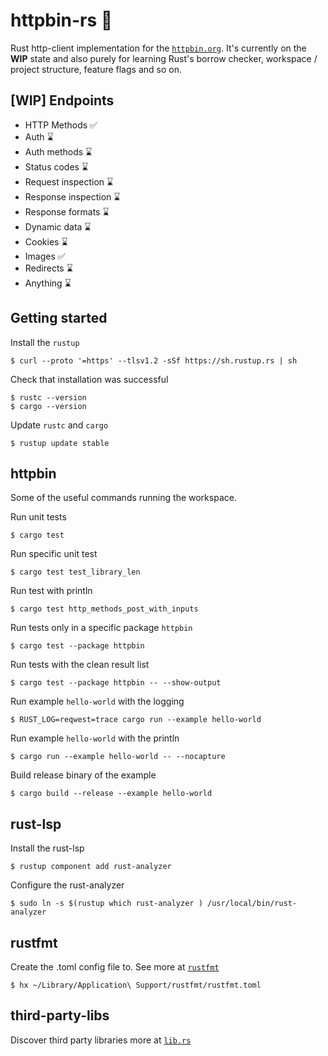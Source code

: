 # httpbin-rs 🦀

Rust http-client implementation for the [`httpbin.org`](https://httpbin.org). It's currently on the **WIP**
state and also purely for learning Rust's borrow checker, workspace / project structure, feature flags
and so on.

[WIP] Endpoints
---------

- HTTP Methods ✅
- Auth ⌛
- Auth methods ⌛
- Status codes ⌛
- Request inspection ⌛
- Response inspection ⌛
- Response formats ⌛
- Dynamic data ⌛
- Cookies ⌛
- Images ✅
- Redirects ⌛
- Anything ⌛

Getting started
---------------

Install the `rustup`
```
$ curl --proto '=https' --tlsv1.2 -sSf https://sh.rustup.rs | sh
```

Check that installation was successful
```
$ rustc --version
$ cargo --version
```

Update `rustc` and `cargo`  
```
$ rustup update stable
```

httpbin
-------

Some of the useful commands running the workspace.

Run unit tests 
```
$ cargo test
```

Run specific unit test 
```
$ cargo test test_library_len
```

Run test with println
```
$ cargo test http_methods_post_with_inputs 
```

Run tests only in a specific package `httpbin`
```
$ cargo test --package httpbin
```

Run tests with the clean result list
```
$ cargo test --package httpbin -- --show-output
```

Run example `hello-world` with the logging
```
$ RUST_LOG=reqwest=trace cargo run --example hello-world
```

Run example `hello-world` with the println
```
$ cargo run --example hello-world -- --nocapture 
```

Build release binary of the example
```
$ cargo build --release --example hello-world
```

rust-lsp
--------

Install the rust-lsp
```
$ rustup component add rust-analyzer
```

Configure the rust-analyzer
```
$ sudo ln -s $(rustup which rust-analyzer ) /usr/local/bin/rust-analyzer
```

rustfmt
-------

Create the .toml config file to. See more at [`rustfmt`](https://rust-lang.github.io/rustfmt/?version=v1.5.1&search=)
```
$ hx ~/Library/Application\ Support/rustfmt/rustfmt.toml
```

third-party-libs
----------------

Discover third party libraries more at [`lib.rs`](https://lib.rs/)
